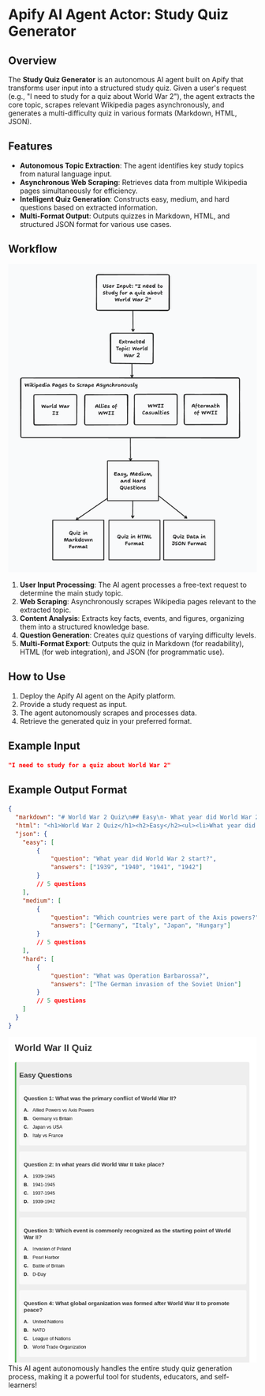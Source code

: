 # Apify AI Agent Actor: Study Quiz Generator

## Overview
The **Study Quiz Generator** is an autonomous AI agent built on Apify that transforms user input into a structured study quiz. Given a user's request (e.g., "I need to study for a quiz about World War 2"), the agent extracts the core topic, scrapes relevant Wikipedia pages asynchronously, and generates a multi-difficulty quiz in various formats (Markdown, HTML, JSON).

## Features
- **Autonomous Topic Extraction**: The agent identifies key study topics from natural language input.
- **Asynchronous Web Scraping**: Retrieves data from multiple Wikipedia pages simultaneously for efficiency.
- **Intelligent Quiz Generation**: Constructs easy, medium, and hard questions based on extracted information.
- **Multi-Format Output**: Outputs quizzes in Markdown, HTML, and structured JSON format for various use cases.

## Workflow
![Workflow Diagram](agent_flow.png)
1. **User Input Processing**: The AI agent processes a free-text request to determine the main study topic.
2. **Web Scraping**: Asynchronously scrapes Wikipedia pages relevant to the extracted topic.
3. **Content Analysis**: Extracts key facts, events, and figures, organizing them into a structured knowledge base.
4. **Question Generation**: Creates quiz questions of varying difficulty levels.
5. **Multi-Format Export**: Outputs the quiz in Markdown (for readability), HTML (for web integration), and JSON (for programmatic use).

## How to Use
1. Deploy the Apify AI agent on the Apify platform.
2. Provide a study request as input.
3. The agent autonomously scrapes and processes data.
4. Retrieve the generated quiz in your preferred format.

## Example Input
```json
"I need to study for a quiz about World War 2"
```

## Example Output Format
```json
{
  "markdown": "# World War 2 Quiz\n## Easy\n- What year did World War 2 start?\n\n## Medium\n- Which countries were part of the Axis powers?\n\n## Hard\n- What was Operation Barbarossa?",
  "html": "<h1>World War 2 Quiz</h1><h2>Easy</h2><ul><li>What year did World War 2 start?</li></ul><h2>Medium</h2><ul><li>Which countries were part of the Axis powers?</li></ul><h2>Hard</h2><ul><li>What was Operation Barbarossa?</li></ul>",
  "json": {
    "easy": [
        {
            "question": "What year did World War 2 start?",
            "answers": ["1939", "1940", "1941", "1942"]
        }
        // 5 questions
    ],
    "medium": [
        {
            "question": "Which countries were part of the Axis powers?",
            "answers": ["Germany", "Italy", "Japan", "Hungary"]
        }
        // 5 questions
    ],
    "hard": [
        {
            "question": "What was Operation Barbarossa?",
            "answers": ["The German invasion of the Soviet Union"]
        }
        // 5 questions
    ]
  }
}
```

![Sample output HTML](html_quiz.png)
This AI agent autonomously handles the entire study quiz generation process, making it a powerful tool for students, educators, and self-learners!

